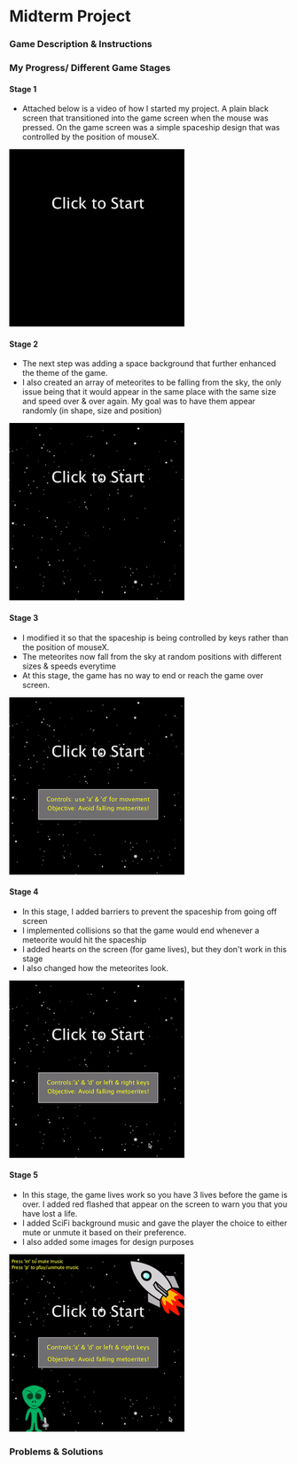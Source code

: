 # Midterm Project

### Game Description & Instructions


### My Progress/ Different Game Stages

#### Stage 1
- Attached below is a video of how I started my project. A plain black screen that transitioned into the game screen when the mouse was pressed. On the game screen was a simple spaceship design that was controlled by the position of mouseX.

![](media/Stage1.gif)

#### Stage 2
- The next step was adding a space background that further enhanced the theme of the game. 
- I also created an array of meteorites to be falling from the sky, the only issue being that it would appear in the same place with the same size and speed over & over again. My goal was to have them appear randomly (in shape, size and position)

![](media/Stage2.gif)

#### Stage 3
- I modified it so that the spaceship is being controlled by keys rather than the position of mouseX.
- The meteorites now fall from the sky at random positions with different sizes & speeds everytime
- At this stage, the game has no way to end or reach the game over screen.

![](media/Stage3.gif)

#### Stage 4
- In this stage, I added barriers to prevent the spaceship from going off screen 
- I implemented collisions so that the game would end whenever a meteorite would hit the spaceship
- I added hearts on the screen (for game lives), but they don't work in this stage
- I also changed how the meteorites look.

![](media/Stage4.gif)

#### Stage 5
- In this stage, the game lives work so you have 3 lives before the game is over. I added red flashed that appear on the screen to warn you that you have lost a life.
- I added SciFi background music and gave the player the choice to either mute or unmute it based on their preference. 
- I also added some images for design purposes

![](media/Stage5.gif)


### Problems & Solutions
